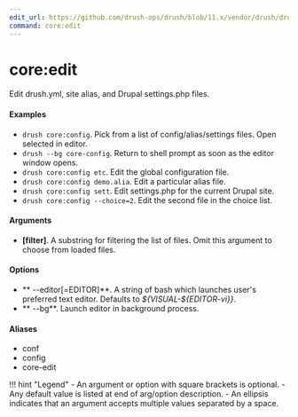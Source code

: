 ```yaml
---
edit_url: https://github.com/drush-ops/drush/blob/11.x/vendor/drush/drush/src/Commands/core/EditCommands.php
command: core:edit
---
```

# core:edit

Edit drush.yml, site alias, and Drupal settings.php files.

#### Examples

- <code>drush core:config</code>. Pick from a list of config/alias/settings files. Open selected in editor.
- <code>drush --bg core-config</code>. Return to shell prompt as soon as the editor window opens.
- <code>drush core:config etc</code>. Edit the global configuration file.
- <code>drush core:config demo.alia</code>. Edit a particular alias file.
- <code>drush core:config sett</code>. Edit settings.php for the current Drupal site.
- <code>drush core:config --choice=2</code>. Edit the second file in the choice list.

#### Arguments

- **[filter]**. A substring for filtering the list of files. Omit this argument to choose from loaded files.

#### Options

- ** --editor[=EDITOR]**. A string of bash which launches user's preferred text editor. Defaults to *${VISUAL-${EDITOR-vi}}*.
- ** --bg**. Launch editor in background process.

#### Aliases

- conf
- config
- core-edit

!!! hint "Legend"
    - An argument or option with square brackets is optional.
    - Any default value is listed at end of arg/option description.
    - An ellipsis indicates that an argument accepts multiple values separated by a space.